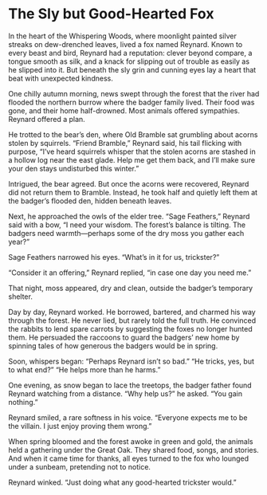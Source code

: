 # The Sly but Good-Hearted Fox

In the heart of the Whispering Woods, where moonlight painted silver streaks on dew-drenched leaves, lived a fox named Reynard. Known to every beast and bird, Reynard had a reputation: clever beyond compare, a tongue smooth as silk, and a knack for slipping out of trouble as easily as he slipped into it. But beneath the sly grin and cunning eyes lay a heart that beat with unexpected kindness.

One chilly autumn morning, news swept through the forest that the river had flooded the northern burrow where the badger family lived. Their food was gone, and their home half-drowned. Most animals offered sympathies. Reynard offered a plan.

He trotted to the bear’s den, where Old Bramble sat grumbling about acorns stolen by squirrels. “Friend Bramble,” Reynard said, his tail flicking with purpose, “I’ve heard squirrels whisper that the stolen acorns are stashed in a hollow log near the east glade. Help me get them back, and I’ll make sure your den stays undisturbed this winter.”

Intrigued, the bear agreed. But once the acorns were recovered, Reynard did not return them to Bramble. Instead, he took half and quietly left them at the badger’s flooded den, hidden beneath leaves.

Next, he approached the owls of the elder tree. “Sage Feathers,” Reynard said with a bow, “I need your wisdom. The forest’s balance is tilting. The badgers need warmth—perhaps some of the dry moss you gather each year?”

Sage Feathers narrowed his eyes. “What’s in it for us, trickster?”

“Consider it an offering,” Reynard replied, “in case one day you need me.”

That night, moss appeared, dry and clean, outside the badger’s temporary shelter.

Day by day, Reynard worked. He borrowed, bartered, and charmed his way through the forest. He never lied, but rarely told the full truth. He convinced the rabbits to lend spare carrots by suggesting the foxes no longer hunted them. He persuaded the raccoons to guard the badgers’ new home by spinning tales of how generous the badgers would be in spring.

Soon, whispers began: “Perhaps Reynard isn’t so bad.” “He tricks, yes, but to what end?” “He helps more than he harms.”

One evening, as snow began to lace the treetops, the badger father found Reynard watching from a distance. “Why help us?” he asked. “You gain nothing.”

Reynard smiled, a rare softness in his voice. “Everyone expects me to be the villain. I just enjoy proving them wrong.”

When spring bloomed and the forest awoke in green and gold, the animals held a gathering under the Great Oak. They shared food, songs, and stories. And when it came time for thanks, all eyes turned to the fox who lounged under a sunbeam, pretending not to notice.

Reynard winked. “Just doing what any good-hearted trickster would.”